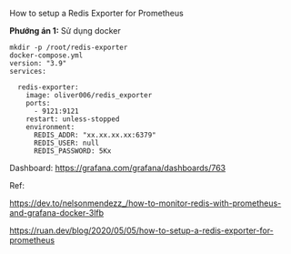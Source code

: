 How to setup a Redis Exporter for Prometheus

**Phướng án 1:** Sử dụng docker

```
mkdir -p /root/redis-exporter
docker-compose.yml
version: "3.9"
services:

  redis-exporter:
    image: oliver006/redis_exporter
    ports:
      - 9121:9121
    restart: unless-stopped
    environment:
      REDIS_ADDR: "xx.xx.xx.xx:6379"
      REDIS_USER: null
      REDIS_PASSWORD: 5Kx
```

Dashboard: https://grafana.com/grafana/dashboards/763

Ref: 

https://dev.to/nelsonmendezz_/how-to-monitor-redis-with-prometheus-and-grafana-docker-3lfb

https://ruan.dev/blog/2020/05/05/how-to-setup-a-redis-exporter-for-prometheus
